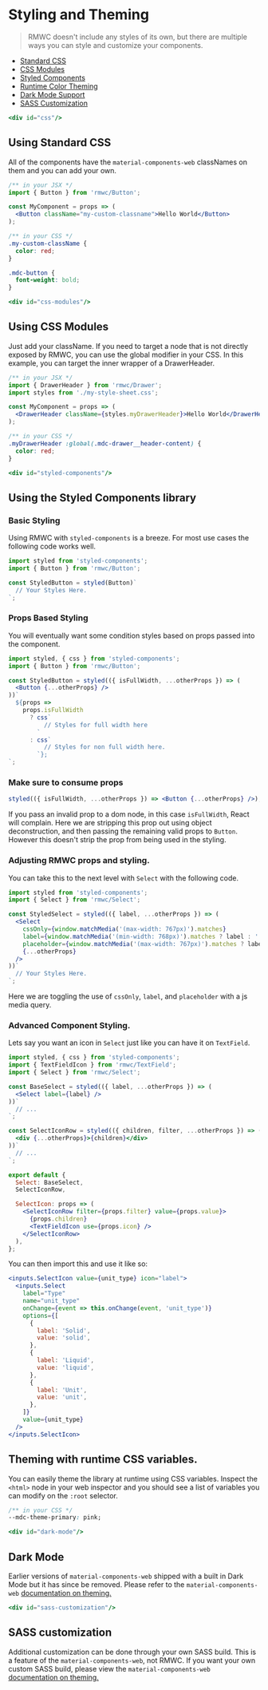 # Styling and Theming

> RMWC doesn't include any styles of its own, but there are multiple ways you can style and customize your components.

* [Standard CSS](#css)
* [CSS Modules](#css-modules)
* [Styled Components](#styled-components)
* [Runtime Color Theming](#runtime-color-theming)
* [Dark Mode Support](#dark-mode)
* [SASS Customization](#sass-customization)

```jsx renderOnly
<div id="css"/>
```

## Using Standard CSS

All of the components have the `material-components-web` classNames on them and you can add your own.

```jsx
/** in your JSX */
import { Button } from 'rmwc/Button';

const MyComponent = props => (
  <Button className="my-custom-classname">Hello World</Button>
);
```

```css
/** in your CSS */
.my-custom-className {
  color: red;
}

.mdc-button {
  font-weight: bold;
}
```

```jsx renderOnly
<div id="css-modules"/>
```

## Using CSS Modules

Just add your className. If you need to target a node that is not directly exposed by RMWC, you can use the global modifier in your CSS. In this example, you can target the inner wrapper of a DrawerHeader.

```jsx
/** in your JSX */
import { DrawerHeader } from 'rmwc/Drawer';
import styles from './my-style-sheet.css';

const MyComponent = props => (
  <DrawerHeader className={styles.myDrawerHeader}>Hello World</DrawerHeader>
);
```

```css
/** in your CSS */
.myDrawerHeader :global(.mdc-drawer__header-content) {
  color: red;
}
```

```jsx renderOnly
<div id="styled-components"/>
```

## Using the Styled Components library

### Basic Styling

Using RMWC with `styled-components` is a breeze. For most use cases the following code works well.

```jsx
import styled from 'styled-components';
import { Button } from 'rmwc/Button';

const StyledButton = styled(Button)`
  // Your Styles Here.
`;
```

### Props Based Styling

You will eventually want some condition styles based on props passed into the component.

```jsx
import styled, { css } from 'styled-components';
import { Button } from 'rmwc/Button';

const StyledButton = styled(({ isFullWidth, ...otherProps }) => (
  <Button {...otherProps} />
))`
  ${props =>
    props.isFullWidth
      ? css`
          // Styles for full width here
        `
      : css`
          // Styles for non full width here.
        `};
`;
```

### Make sure to consume props

```jsx
styled(({ isFullWidth, ...otherProps }) => <Button {...otherProps} />);
```

If you pass an invalid prop to a dom node, in this case `isFullWidth`, React will complain. Here we are stripping this prop out using object deconstruction, and then passing the remaining valid props to `Button`. However this doesn't strip the prop from being used in the styling.

### Adjusting RMWC props and styling.

You can take this to the next level with `Select` with the following code.

```jsx
import styled from 'styled-components';
import { Select } from 'rmwc/Select';

const StyledSelect = styled(({ label, ...otherProps }) => (
  <Select
    cssOnly={window.matchMedia('(max-width: 767px)').matches}
    label={window.matchMedia('(min-width: 768px)').matches ? label : ''}
    placeholder={window.matchMedia('(max-width: 767px)').matches ? label : ''}
    {...otherProps}
  />
))`
  // Your Styles Here.
`;
```

Here we are toggling the use of `cssOnly`, `label`, and `placeholder` with a js media query.

### Advanced Component Styling.

Lets say you want an icon in `Select` just like you can have it on `TextField`.

```jsx
import styled, { css } from 'styled-components';
import { TextFieldIcon } from 'rmwc/TextField';
import { Select } from 'rmwc/Select';

const BaseSelect = styled(({ label, ...otherProps }) => (
  <Select label={label} />
))`
  // ...
`;

const SelectIconRow = styled(({ children, filter, ...otherProps }) => (
  <div {...otherProps}>{children}</div>
))`
  // ...
`;

export default {
  Select: BaseSelect,
  SelectIconRow,

  SelectIcon: props => (
    <SelectIconRow filter={props.filter} value={props.value}>
      {props.children}
      <TextFieldIcon use={props.icon} />
    </SelectIconRow>
  ),
};
```

You can then import this and use it like so:

```jsx
<inputs.SelectIcon value={unit_type} icon="label">
  <inputs.Select
    label="Type"
    name="unit_type"
    onChange={event => this.onChange(event, 'unit_type')}
    options={[
      {
        label: 'Solid',
        value: 'solid',
      },
      {
        label: 'Liquid',
        value: 'liquid',
      },
      {
        label: 'Unit',
        value: 'unit',
      },
    ]}
    value={unit_type}
  />
</inputs.SelectIcon>
```

## Theming with runtime CSS variables.

You can easily theme the library at runtime using CSS variables. Inspect the `<html>` node in your web inspector and you should see a list of variables you can modify on the `:root` selector.

```css
/** in your CSS */
--mdc-theme-primary: pink;
```

```jsx renderOnly
<div id="dark-mode"/>
```

## Dark Mode

Earlier versions of `material-components-web` shipped with a built in Dark Mode but it has since be removed. Please refer to the `material-components-web` [documentation on theming.](https://material.io/components/web/docs/theming/)

```jsx renderOnly
<div id="sass-customization"/>
```

## SASS customization

Additional customization can be done through your own SASS build. This is a feature of the `material-components-web`, not RMWC. If you want your own custom SASS build, please view the `material-components-web` [documentation on theming.](https://material.io/components/web/docs/theming/)
